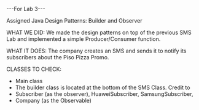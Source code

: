 ---For Lab 3---

Assigned Java Design Patterns: Builder and Observer

WHAT WE DID:
We made the design patterns on top of the previous SMS Lab and implemented a simple Producer/Consumer function.

WHAT IT DOES:
The company creates an SMS and sends it to notify its subscribers about the Piso Pizza Promo.

CLASSES TO CHECK:

- Main class 
- The builder class is located at the bottom of the SMS Class. Credit to 
- Subscriber (as the observer), HuaweiSubscriber, SamsungSubscriber, 
- Company (as the Observable)
